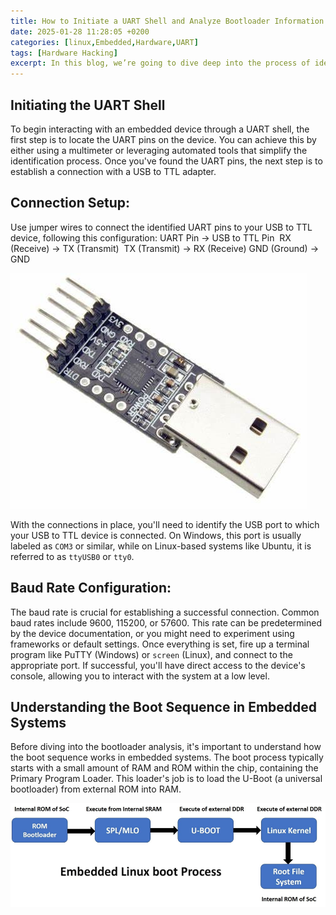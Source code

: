 ```yaml
---
title: How to Initiate a UART Shell and Analyze Bootloader Information in Embedded Systems
date: 2025-01-28 11:28:05 +0200
categories: [linux,Embedded,Hardware,UART]
tags: [Hardware Hacking]
excerpt: In this blog, we’re going to dive deep into the process of identifying UART interfaces, initiating a UART shell, analyzing bootloader information, and exploring embedded systems.
---
```


## Initiating the UART Shell
To begin interacting with an embedded device through a UART shell, the first step is to locate the UART pins on the device. You can achieve this by either using a multimeter or leveraging automated tools that simplify the identification process. Once you've found the UART pins, the next step is to establish a connection with a USB to TTL adapter.

## Connection Setup:
Use jumper wires to connect the identified UART pins to your USB to TTL device, following this configuration:
UART Pin → USB to TTL Pin
 RX (Receive) → TX (Transmit)
 TX (Transmit) → RX (Receive)
GND (Ground) → GND

![USB to ttl](image.png)

With the connections in place, you'll need to identify the USB port to which your USB to TTL device is connected. On Windows, this port is usually labeled as `COM3` or similar, while on Linux-based systems like Ubuntu, it is referred to as `ttyUSB0` or `tty0`.
## Baud Rate Configuration:
The baud rate is crucial for establishing a successful connection. Common baud rates include 9600, 115200, or 57600. This rate can be predetermined by the device documentation, or you might need to experiment using frameworks or default settings.
Once everything is set, fire up a terminal program like PuTTY (Windows) or `screen` (Linux), and connect to the appropriate port. If successful, you'll have direct access to the device's console, allowing you to interact with the system at a low level.
## Understanding the Boot Sequence in Embedded Systems
Before diving into the bootloader analysis, it's important to understand how the boot sequence works in embedded systems. The boot process typically starts with a small amount of RAM and ROM within the chip, containing the Primary Program Loader. This loader's job is to load the U-Boot (a universal bootloader) from external ROM into RAM.

![High Level Block Diagram Of Boot Sequence](image-1.png)

